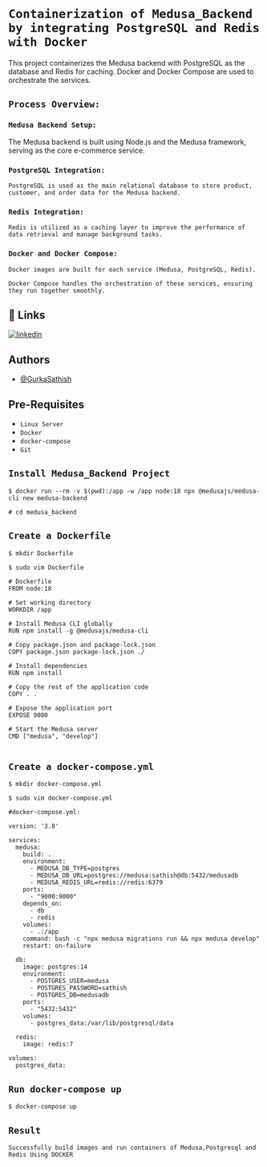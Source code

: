 
# `Containerization of Medusa_Backend by integrating PostgreSQL and Redis with Docker`

This project containerizes the Medusa backend with PostgreSQL as the database and Redis for caching. Docker and Docker Compose are used to orchestrate the services.

## `Process Overview:`

### `Medusa Backend Setup:`

The Medusa backend is built using Node.js and the Medusa framework, serving as the core e-commerce service.

### `PostgreSQL Integration:`
```
PostgreSQL is used as the main relational database to store product, customer, and order data for the Medusa backend.
```
### `Redis Integration:`
```
Redis is utilized as a caching layer to improve the performance of data retrieval and manage background tasks.
```
### `Docker and Docker Compose:`
```
Docker images are built for each service (Medusa, PostgreSQL, Redis).

Docker Compose handles the orchestration of these services, ensuring they run together smoothly.

```
## 🔗 Links

[![linkedin](https://img.shields.io/badge/linkedin-0A66C2?style=for-the-badge&logo=linkedin&logoColor=white)](https://www.linkedin.com/in/sathish-gurka)


## Authors

- [@GurkaSathish](https://github.com/sathishyadav024)


## Pre-Requisites

- `Linux Server`
- `Docker`
- `docker-compose`
- `Git`
## `Install Medusa_Backend Project`

```
$ docker run --rm -v $(pwd):/app -w /app node:18 npx @medusajs/medusa-cli new medusa-backend
```
```
# cd medusa_backend
```

## `Create a Dockerfile`

```
$ mkdir Dockerfile
```
```
$ sudo vim Dockerfile
```
```
# Dockerfile
FROM node:18

# Set working directory
WORKDIR /app

# Install Medusa CLI globally
RUN npm install -g @medusajs/medusa-cli

# Copy package.json and package-lock.json
COPY package.json package-lock.json ./

# Install dependencies
RUN npm install

# Copy the rest of the application code
COPY . .

# Expose the application port
EXPOSE 9000

# Start the Medusa server
CMD ["medusa", "develop"]


```
## `Create a docker-compose.yml`

```
$ mkdir docker-compose.yml
```
```
$ sudo vim docker-compose.yml
```

```
#docker-compose.yml:

version: '3.8'

services:
  medusa:
    build: .
    environment:
      - MEDUSA_DB_TYPE=postgres
      - MEDUSA_DB_URL=postgres://medusa:sathish@db:5432/medusadb
      - MEDUSA_REDIS_URL=redis://redis:6379
    ports:
      - "9000:9000"
    depends_on:
      - db
      - redis
    volumes:
      - .:/app
    command: bash -c "npx medusa migrations run && npx medusa develop"
    restart: on-failure

  db:
    image: postgres:14
    environment:
      - POSTGRES_USER=medusa
      - POSTGRES_PASSWORD=sathish
      - POSTGRES_DB=medusadb
    ports:
      - "5432:5432"
    volumes:
      - postgres_data:/var/lib/postgresql/data

  redis:
    image: redis:7

volumes:
  postgres_data:

```
## `Run docker-compose up`
```
$ docker-compose up
```
## `Result`

`Successfully build images and run containers of Medusa,Postgresql and Redis Using DOCKER` 

